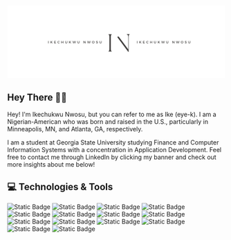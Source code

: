 [![Ike Nwosu Header](https://github.com/inwosu11/inwosu11/blob/f4378747312d086363e0404243fbac28fb933286/White%20Minimalist%20Simple%20Aesthetic%20Name%20Twitter%20Header.png)](https://www.linkedin.com/in/ike-nwosu/)
## Hey There 👋🏿
Hey! I'm Ikechukwu Nwosu, but you can refer to me as Ike (eye-k). I am a Nigerian-American who was born and raised in the U.S., particularly in Minneapolis, MN, and Atlanta, GA, respectively. 

I am a student at Georgia State University studying Finance and Computer Information Systems with a concentration in Application Development. Feel free to contact me through LinkedIn by clicking my banner and check out more insights about me below!
## 💻 Technologies & Tools
![Static Badge](https://img.shields.io/badge/OS-MacOS-ii?style=flat&logo=MacOS&logoColor=platinum&color=silver)
![Static Badge](https://img.shields.io/badge/Editor-IntelliJ-ii?style=flat&logo=intellij%20idea&logoColor=diamond&color=silver)
![Static Badge](https://img.shields.io/badge/Editor-VS%20Code-ii?style=flat&logo=Visual%20studio%20Code&logoColor=diamond&color=silver)
![Static Badge](https://img.shields.io/badge/Editor-Eclipse-ii?style=flat&logo=Eclipse&logoColor=diamond&color=silver)
![Static Badge](https://img.shields.io/badge/Editor-XCode-ii?style=flat&logo=XCode&logoColor=diamond&color=silver)
![Static Badge](https://img.shields.io/badge/Editor-Replit-ii?style=flat&logo=Replit&logoColor=diamond&color=silver)
![Static Badge](https://img.shields.io/badge/Code-Python-ii?style=flat&logo=Python&logoColor=diamond&color=silver)
![Static Badge](https://img.shields.io/badge/Code-Java-ii?style=flat&logo=Java%20programming%20language&logoColor=diamond&color=silver)
![Static Badge](https://img.shields.io/badge/Code-R-ii?style=flat&logo=R&logoColor=diamond&color=silver)
![Static Badge](https://img.shields.io/badge/Code-JavaScript-ii?style=flat&logo=Javascript&logoColor=diamond&color=silver)
![Static Badge](https://img.shields.io/badge/Web-HTML%20%26%20CSS-ii?style=flat&logo=Internet&logoColor=diamond&color=silver)
![Static Badge](https://img.shields.io/badge/Tools-MySQL-ii?style=flat&logo=mysql&logoColor=diamond&color=silver)
![Static Badge](https://img.shields.io/badge/Tools-Azure-ii?style=flat&logo=Microsoft%20Azure&logoColor=diamond&color=silver)
![Static Badge](https://img.shields.io/badge/Tools-SqLite-ii?style=flat&logo=SQLite&logoColor=diamond&color=silver)



<!--
**inwosu11/inwosu11** is a ✨ _special_ ✨ repository because its `README.md` (this file) appears on your GitHub profile.

Here are some ideas to get you started:

- 🔭 I’m currently working on ...
- 🌱 I’m currently learning ...
- 👯 I’m looking to collaborate on ...
- 🤔 I’m looking for help with ...
- 💬 Ask me about ...
- 📫 How to reach me: ...
- 😄 Pronouns: ...
- ⚡ Fun fact: ...
-->
